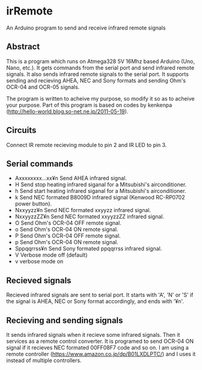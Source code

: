 # irRemote
An Arduino program to send and receive infrared remote signals

## Abstract
This is a program which runs on Atmega328 5V 16Mhz based Arduino (Uno, Nano, etc.). 
It gets commands from the serial port and send infrared remote signals. 
It also sends infrared remote signals to the serial port. 
It supports sending and recieving AHEA, NEC and Sony formats and sending Ohm's OCR-04 and OCR-05 signals.

The program is written to acheive my purpose, so modify it so as to acheive your purpose. 
Part of this program is based on codes by kenkenpa (http://hello-world.blog.so-net.ne.jp/2011-05-19).

## Circuits
Connect IR remote recieving module to pin 2 and IR LED to pin 3.

## Serial commands
- Axxxxxxxx...xx¥n
Send AHEA infrared signal.
- H
Send stop heating infrared siganal for a Mitsubishi's airconditioner. 
- h
Send start heating infrared siganal for a Mitsubishi's airconditioner. 
- k
Send NEC formated B8009D infrared signal (Kenwood RC-RP0702 power button).
- Nxxyyzz¥n
Send NEC formated xxyyzz infrared signal. 
- NxxyyzzZZ¥n
Send NEC formated xxyyzzZZ infrared signal.
- O
Send Ohm's OCR-04 OFF remote signal.
- o
Send Ohm's OCR-04 ON remote signal.
- P
Send Ohm's OCR-04 OFF remote signal.
- p
Send Ohm's OCR-04 ON remote signal.
- Sppqqrrss¥n
Send Sony formated ppqqrrss infrared signal.
- V
Verbose mode off (default)
- v
verbose mode on

## Recieved signals
Recieved infrared signals are sent to serial port. 
It starts with 'A', 'N' or 'S' if the signal is AHEA, NEC or Sony format accordingly, and ends with '¥n'.

## Recieving and sending signals
It sends infrared signals when it recieve some infrared signals. Then it services as a remote control converter.
It is programed to send OCR-04 ON signal if it recieves NEC formated 00FF08F7 code and so on. 
I am using a remote controller (https://www.amazon.co.jp/dp/B01LXDLPTC/) and I uses it instead of multiple controllers.
